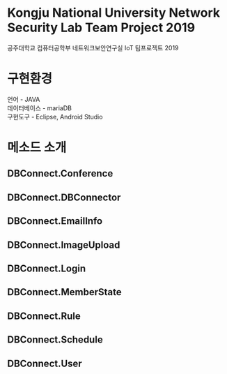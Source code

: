 # Kongju National University Network Security Lab Team Project 2019
공주대학교 컴퓨터공학부 네트워크보안연구실 IoT 팀프로젝트 2019

# 구현환경
언어 - JAVA  
데이터베이스 - mariaDB   
구현도구 - Eclipse, Android Studio    

# 메소드 소개
## DBConnect.Conference
## DBConnect.DBConnector
## DBConnect.EmailInfo
## DBConnect.ImageUpload
## DBConnect.Login
## DBConnect.MemberState
## DBConnect.Rule
## DBConnect.Schedule
## DBConnect.User
